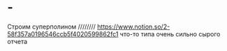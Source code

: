 # -
Строим суперполином
////////
https://www.notion.so/2-58f357a0196546ccb5f4020599862fc1
что-то типа очень сильно сырого отчета
